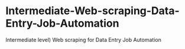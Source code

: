 # Intermediate-Web-scraping-Data-Entry-Job-Automation
Intermediate level) Web scraping for Data Entry Job Automation
